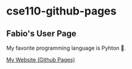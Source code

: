 # cse110-github-pages

## Fabio's User Page

My favorite programming language is Pyhton 🐍.

[My Website (Github Pages)](https://ruhlando.github.io/cse110-github-pages/)